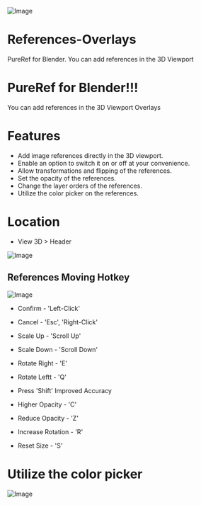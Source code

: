 ![Image](https://public-files.gumroad.com/kxdzgj7hmdkm0j8nr4051ub6ooqp)
# References-Overlays
PureRef for Blender. You can add references in the 3D Viewport

# PureRef for Blender!!! 
You can add references in the 3D Viewport Overlays

# Features
* Add image references directly in the 3D viewport.
* Enable an option to switch it on or off at your convenience.
* Allow transformations and flipping of the references.
* Set the opacity of the references.
* Change the layer orders of the references.
* Utilize the color picker on the references.

# Location
* View 3D > Header

![Image](https://public-files.gumroad.com/o292gfv4nyquj7m6lwkfn1qmrwbu)

## References Moving Hotkey
![Image](https://imgur.com/48BiMUg.gif)

* Confirm - 'Left-Click'
* Cancel - 'Esc', 'Right-Click'
* Scale Up - 'Scroll Up'

* Scale Down - 'Scroll Down'
* Rotate Right - 'E'
* Rotate Leftt - 'Q'
* Press 'Shift' Improved Accuracy
* Higher Opacity - 'C'
* Reduce Opacity - 'Z'
* Increase Rotation - 'R'
* Reset Size - 'S'

# Utilize the color picker
![Image](https://imgur.com/XpINl2X.gif)
